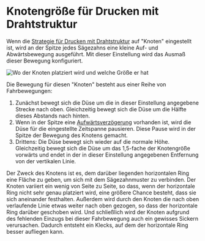 Knotengröße für Drucken mit Drahtstruktur
====
Wenn die [Strategie für Drucken mit Drahtstruktur](wireframe_strategy.md) auf "Knoten" eingestellt ist, wird an der Spitze jedes Sägezahns eine kleine Auf- und Abwärtsbewegung ausgeführt. Mit dieser Einstellung wird das Ausmaß dieser Bewegung konfiguriert.

![Wo der Knoten platziert wird und welche Größe er hat](../../../articles/images/wireframe_top_jump.svg)

Die Bewegung für diesen "Knoten" besteht aus einer Reihe von Fahrbewegungen:
1. Zunächst bewegt sich die Düse um die in dieser Einstellung angegebene Strecke nach oben. Gleichzeitig bewegt sich die Düse um die Hälfte dieses Abstands nach hinten.
2. Wenn in der Spitze eine [Aufwärtsverzögerung](wireframe_top_delay.md) vorhanden ist, wird die Düse für die eingestellte Zeitspanne pausieren. Diese Pause wird in der Spitze der Bewegung des Knotens gemacht.
3. Drittens: Die Düse bewegt sich wieder auf die normale Höhe. Gleichzeitig bewegt sich die Düse um das 1,5-fache der Knotengröße vorwärts und endet in der in dieser Einstellung angegebenen Entfernung von der vertikalen Linie.

Der Zweck des Knotens ist es, dem darüber liegenden horizontalen Ring eine Fläche zu geben, um sich mit dem Sägezahnmuster zu verbinden. Der Knoten variiert ein wenig von Seite zu Seite, so dass, wenn der horizontale Ring nicht sehr genau platziert wird, eine größere Chance besteht, dass sie sich aneinander festhalten. Außerdem wird durch den Knoten die nach oben verlaufende Linie etwas weiter nach oben gezogen, so dass der horizontale Ring darüber geschoben wird. Und schließlich wird der Knoten aufgrund des fehlenden Einzugs bei dieser Fahrbewegung auch ein gewisses Sickern verursachen. Dadurch entsteht ein Klecks, auf dem der horizontale Ring besser aufliegen kann.